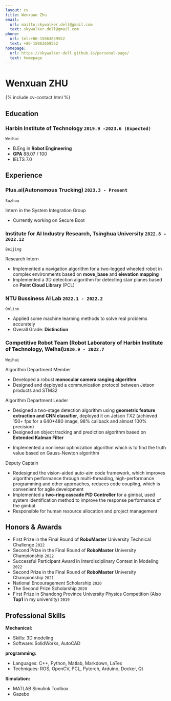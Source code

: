 ```yaml
---
layout: cv
title: Wenxuan Zhu
email:
  url: mailto:skywalker.dell@gmail.com
  text: skywalker.dell@gmail.com
phone:
  url: tel:+86-15063659552
  text: +86-15063659552
homepage:
  url: https://skywalker-dell.github.io/personal-page/
  text: homepage
---
```


# Wenxuan ZHU

<!--
include contact information from the front matter
Supported arguments:
    - homepage: url, text
        - phone
        - email
            -->

{% include cv-contact.html %}

## Education

<!-- ### **Harbin Institute of Technology, Weihai (HIT)** `2019.9 -2023.6(Expected)` -->
### **Harbin Institute of Technology** `2019.9 -2023.6 (Expected)`
<!-- ### **Harbin Institute of Technology (C9 League)** `2019.9 -2023.6 (Expected)` -->



```
Weihai
```

- B.Eng in **Robot Engineering**
- **GPA**   88.07 / 100
- IELTS 7.0


## Experience

### **Plus.ai(Autonomous Trucking)** `2023.3 - Present`
```
Suzhou
```
Intern in the System Integration Group<br> 
- Currently working on Secure Boot


### **Institute for AI Industry Research, Tsinghua University** `2022.8 - 2022.12`
```
Beijing
```

Research Intern<br> 
- Implemented a navigation algorithm for a two-legged wheeled robot in complex environments based on **move_base** and  **elevation mapping**
- Implemented a 3D detection algorithm for detecting stair planes based on **Point Cloud Library** (PCL)
<!-- - Tried some learning-based methods to solve the camera relocalization problem. -->


### **NTU Bussiness AI Lab** `2022.1 - 2022.2`
```
Online
```
- Applied some machine learning methods to solve real problems accurately
- Overall Grade: **Distinction**

### **Competitive Robot Team** (Robot Laboratory of Harbin Institute of Technology, Weihai)`2020.9 - 2022.7`
```
Weihai
```


Algorithm Department Member<br> 

- Developed a robust **monocular camera ranging algorithm**
- Designed and deployed a communication protocol between Jetson products and STM32

Algorithm Department Leader<br>

- Designed a two-stage detection algorithm using **geometric feature extraction and CNN classifier**, deployed it on Jetson TX2 (achieved 150+ fps for a 640*480 image, 98% callback and almost 100% precision)
- Designed an object tracking and prediction algorithm based on **Extended Kalman Filter**
<!-- - Applied the **Extended Kalman Filter** to maneuver target tracking and prediction -->
- Implemented a nonlinear optimization algorithm which is to find the truth value based on Gauss-Newton algorithm
<!-- - Used **fourier transform** to fit motion with a specific law -->

Deputy Captain<br>
- Redesigned the vision-aided auto-aim code framework, which improves algorithm performance through multi-threading, high-performance programming and other approaches, reduces code coupling, which is convenient for agile development
- Implemented a **two-ring cascade PID Controller** for a gimbal, used system identification method to improve the response performance of the gimbal
- Responsible for human resource allocation and project management 
<!-- - Opened training courses for college freshmen -->




## Honors & Awards

<!-- - Second Prize in the Final Round of the National College Students’ RoboMaster robotic Competition `2021`<br>(**The largest and most influential robot competition in China**)  -->

- First Prize in the Final Round of **RoboMaster** University Technical Challenge `2022`<br>
- Second Prize in the Final Round of **RoboMaster** University Championship `2022`<br>
- Successful Participant Award in Interdisciplinary Contest in Modeling `2022`<br> 
- Second Prize in the Final Round of **RoboMaster** University Championship `2021`<br>
- National Encouragement Scholarship `2020`<br>
- The Second Prize Scholarship `2020`<br>
- First Prize in Shandong Province University Physics Competition (Also **Top1** in my university) `2019`<br>




## Professional Skills

**Mechanical:**
- Skills: 3D modeling
- Software: SolidWorks, AutoCAD

**programming:**
- Languages: C++, Python, Matlab, Markdown, LaTex
- Techniques: ROS, OpenCV, PCL, Pytorch, Arduino, Docker, Qt
<!-- - Digital Image Processing with OpenCV -->
<!-- - Machine Learning and Deep Learning (Pytorch) -->
  <!-- - Linux Development -->
  <!-- - ROS2 Development and Embedded System Development -->
<!-- - ROS2 Development -->


**Simulation:**
- MATLAB Simulink Toolbox
- Gazebo
  <!-- - Coppeliasim -->


<!-- ### Footer

Last updated: May 2013 -->
